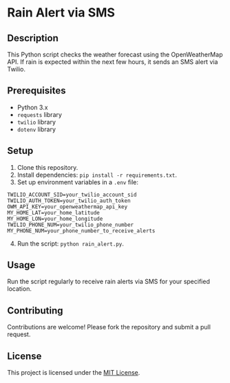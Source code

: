 # Rain Alert via SMS

## Description

This Python script checks the weather forecast using the OpenWeatherMap API. If rain is expected within the next few hours, it sends an SMS alert via Twilio.

## Prerequisites

- Python 3.x
- `requests` library
- `twilio` library
- `dotenv` library

## Setup

1. Clone this repository.
2. Install dependencies: `pip install -r requirements.txt`.
3. Set up environment variables in a `.env` file:

```
TWILIO_ACCOUNT_SID=your_twilio_account_sid
TWILIO_AUTH_TOKEN=your_twilio_auth_token
OWM_API_KEY=your_openweathermap_api_key
MY_HOME_LAT=your_home_latitude
MY_HOME_LON=your_home_longitude
TWILIO_PHONE_NUM=your_twilio_phone_number
MY_PHONE_NUM=your_phone_number_to_receive_alerts
```

4. Run the script: `python rain_alert.py`.

## Usage

Run the script regularly to receive rain alerts via SMS for your specified location.

## Contributing

Contributions are welcome! Please fork the repository and submit a pull request.

## License

This project is licensed under the [MIT License](LICENSE).
